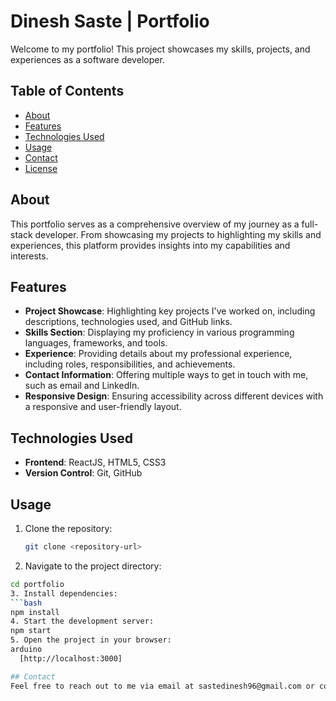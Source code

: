 # Dinesh Saste | Portfolio

Welcome to my portfolio! This project showcases my skills, projects, and experiences as a software developer.

## Table of Contents

- [About](#about)
- [Features](#features)
- [Technologies Used](#technologies-used)
- [Usage](#usage)
- [Contact](#contact)
- [License](#license)

## About

This portfolio serves as a comprehensive overview of my journey as a full-stack developer. From showcasing my projects to highlighting my skills and experiences, this platform provides insights into my capabilities and interests.

## Features

- **Project Showcase**: Highlighting key projects I've worked on, including descriptions, technologies used, and GitHub links.
- **Skills Section**: Displaying my proficiency in various programming languages, frameworks, and tools.
- **Experience**: Providing details about my professional experience, including roles, responsibilities, and achievements.
- **Contact Information**: Offering multiple ways to get in touch with me, such as email and LinkedIn.
- **Responsive Design**: Ensuring accessibility across different devices with a responsive and user-friendly layout.

## Technologies Used

- **Frontend**: ReactJS, HTML5, CSS3
- **Version Control**: Git, GitHub


## Usage

1. Clone the repository:
   ```bash
   git clone <repository-url>
2. Navigate to the project directory:
  ```bash
  cd portfolio
3. Install dependencies:
  ```bash
  npm install
4. Start the development server:
  npm start
5. Open the project in your browser:
  arduino
    [http://localhost:3000]

## Contact
Feel free to reach out to me via email at sastedinesh96@gmail.com or connect with me on [https://www.linkedin.com/in/dinesh-saste-487b67301] for any inquiries or collaboration opportunities.




